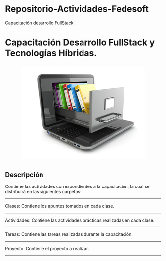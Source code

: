 # Repositorio-Actividades-Fedesoft
Capacitación desarrollo FullStack

Capacitación Desarrollo FullStack y Tecnologías Híbridas.  <p align="center"><img src="repository.jpg"></p>
=======

## Descripción
 
Contiene las actividades correspondientes a la capacitación, la cual se distribuirá en las siguientes carpetas:

---
Clases: 
Contiene los apuntes tomados en cada clase.

---
Actividades: 
Contiene las actividades prácticas realizadas en cada clase.

---
Tareas: 
Contiene las tareas realizadas durante la capacitación.

---
Proyecto: 
Contiene el proyecto a realizar.

---
